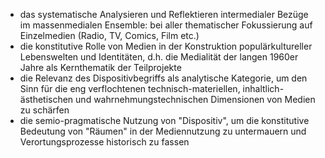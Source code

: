 - das systematische Analysieren und Reflektieren intermedialer Bezüge im massenmedialen Ensemble: bei aller thematischer Fokussierung auf Einzelmedien (Radio, TV, Comics, Film etc.)
- die konstitutive Rolle von Medien in der Konstruktion populärkultureller Lebenswelten und Identitäten, d.h. die Medialität der langen 1960er Jahre als Kernthematik der Teilprojekte
- die Relevanz des Dispositivbegriffs als analytische Kategorie, um den Sinn für die eng verflochtenen technisch-materiellen, inhaltlich-ästhetischen und wahrnehmungstechnischen Dimensionen von Medien zu schärfen
- die semio-pragmatische Nutzung von "Dispositiv", um die konstitutive Bedeutung von "Räumen" in der Mediennutzung zu untermauern und Verortungsprozesse historisch zu fassen
